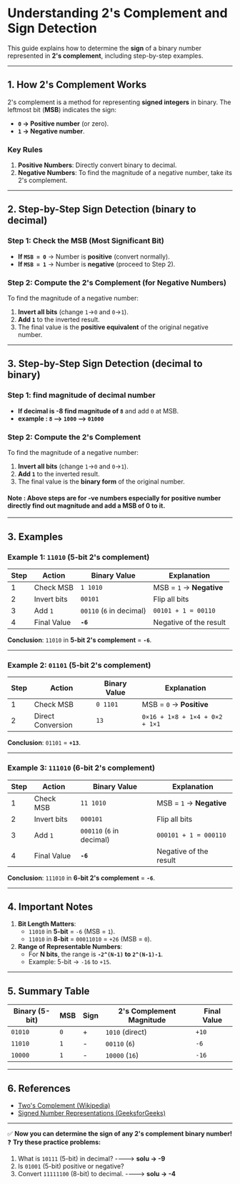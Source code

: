 # Understanding 2's Complement and Sign Detection

This guide explains how to determine the **sign** of a binary number represented in **2's complement**, including step-by-step examples.

---

## **1. How 2's Complement Works**
2's complement is a method for representing **signed integers** in binary. The leftmost bit (**MSB**) indicates the sign:
- **`0` → Positive number** (or zero).
- **`1` → Negative number**.

### **Key Rules**
1. **Positive Numbers**: Directly convert binary to decimal.
2. **Negative Numbers**: To find the magnitude of a negative number, take its 2's complement.

---

## **2. Step-by-Step Sign Detection** (binary to decimal)

### **Step 1: Check the MSB (Most Significant Bit)**
- **If `MSB = 0`** → Number is **positive** (convert normally).
- **If `MSB = 1`** → Number is **negative** (proceed to Step 2).

### **Step 2: Compute the 2's Complement (for Negative Numbers)**
To find the magnitude of a negative number:
1. **Invert all bits** (change `1`→`0` and `0`→`1`).
2. **Add `1`** to the inverted result.
3. The final value is the **positive equivalent** of the original negative number.

---

## **3. Step-by-Step Sign Detection** (decimal to binary)

### **Step 1: find magnitude of decimal number**
- **If decimal is -8 find magnitude of `8`** and add `0` at MSB.
- **example :  `8` --> `1000` --> `01000`**

### **Step 2: Compute the 2's Complement**
To find the magnitude of a negative number:
1. **Invert all bits** (change `1`→`0` and `0`→`1`).
2. **Add `1`** to the inverted result.
3. The final value is the **binary form** of the original number.

#### **Note** : Above steps are for -ve numbers especially for positive number directly find out magnitude and add a MSB of 0 to it.
---


## **3. Examples**

### **Example 1: `11010` (5-bit 2's complement)**
| Step | Action | Binary Value | Explanation |
|------|--------|--------------|-------------|
| 1 | Check MSB | `1 1010` | MSB = `1` → **Negative** |
| 2 | Invert bits | `00101` | Flip all bits |
| 3 | Add `1` | `00110` (`6` in decimal) | `00101 + 1 = 00110` |
| 4 | Final Value | **`-6`** | Negative of the result |

**Conclusion**: `11010` in **5-bit 2's complement** = **`-6`**.

---

### **Example 2: `01101` (5-bit 2's complement)**
| Step | Action | Binary Value | Explanation |
|------|--------|--------------|-------------|
| 1 | Check MSB | `0 1101` | MSB = `0` → **Positive** |
| 2 | Direct Conversion | `13` | `0×16 + 1×8 + 1×4 + 0×2 + 1×1` |

**Conclusion**: `01101` = **`+13`**.

---

### **Example 3: `111010` (6-bit 2's complement)**
| Step | Action | Binary Value | Explanation |
|------|--------|--------------|-------------|
| 1 | Check MSB | `11 1010` | MSB = `1` → **Negative** |
| 2 | Invert bits | `000101` | Flip all bits |
| 3 | Add `1` | `000110` (`6` in decimal) | `000101 + 1 = 000110` |
| 4 | Final Value | **`-6`** | Negative of the result |

**Conclusion**: `111010` in **6-bit 2's complement** = **`-6`**.

---

## **4. Important Notes**
1. **Bit Length Matters**:  
   - `11010` in **5-bit** = `-6` (MSB = `1`).  
   - `11010` in **8-bit** = `00011010` = `+26` (MSB = `0`).  
2. **Range of Representable Numbers**:  
   - For **N bits**, the range is **`-2^(N-1)` to `2^(N-1)-1`**.  
   - Example: 5-bit → `-16` to `+15`.

---

## **5. Summary Table**
| Binary (5-bit) | MSB | Sign | 2's Complement Magnitude | Final Value |
|----------------|-----|------|--------------------------|-------------|
| `01010` | `0` | + | `1010` (direct) | `+10` |
| `11010` | `1` | - | `00110` (`6`) | `-6` |
| `10000` | `1` | - | `10000` (`16`) | `-16` |

---

## **6. References**
- [Two's Complement (Wikipedia)](https://en.wikipedia.org/wiki/Two%27s_complement)
- [Signed Number Representations (GeeksforGeeks)](https://www.geeksforgeeks.org/signed-representation-of-binary-numbers/)

---

✅ **Now you can determine the sign of any 2's complement binary number!**  
❓ **Try these practice problems:**  
1. What is `10111` (5-bit) in decimal?  ----> **solu -> -9**
2. Is `01001` (5-bit) positive or negative?  
3. Convert `11111100` (8-bit) to decimal.  ----> **solu -> -4**